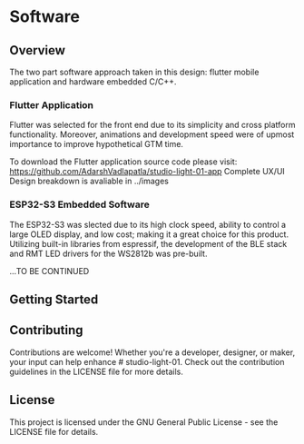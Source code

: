 # Software

## Overview
The two part software approach taken in this design: flutter mobile application and hardware embedded C/C++.

### Flutter Application
Flutter was selected for the front end due to its simplicity and cross platform functionality. Moreover, animations and development speed were of upmost importance to improve hypothetical GTM time.

To download the Flutter application source code please visit: https://github.com/AdarshVadlapatla/studio-light-01-app
Complete UX/UI Design breakdown is avaliable in ../images

### ESP32-S3 Embedded Software
The ESP32-S3 was slected due to its high clock speed, ability to control a large OLED display, and low cost; making it a great choice for this product. Utilizing built-in libraries from espressif, the development of the BLE stack and RMT LED drivers for the WS2812b was pre-built.


...TO BE CONTINUED


## Getting Started

## Contributing
Contributions are welcome! Whether you're a developer, designer, or maker, your input can help enhance # studio-light-01. Check out the contribution guidelines in the LICENSE file for more details.

## License
This project is licensed under the GNU General Public License - see the LICENSE file for details.


